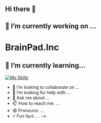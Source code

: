 ## Hi there 👋

## 🔭 I’m currently working on ...
# BrainPad.Inc
## 🌱 I’m currently learning...
[![My Skills](https://skillicons.dev/icons?i=js,ts,python,vue,django,docker,aws)](https://skillicons.dev)
- 👯 I’m looking to collaborate on ...
- 🤔 I’m looking for help with ...
- 💬 Ask me about ...
- 📫 How to reach me: ...
- 😄 Pronouns: ...
- ⚡ Fun fact: ...
-->
